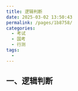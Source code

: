 ```yaml
---
title: 逻辑判断
date: 2025-03-02 13:50:43
permalink: /pages/1b8758/
categories:
  - 考试
  - 国考
  - 行测
tags:
  - 
---
```

## 一、逻辑判断

